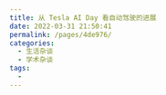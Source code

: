 ```yaml
---
title: 从 Tesla AI Day 看自动驾驶的进展
date: 2022-03-31 21:50:41
permalink: /pages/4de976/
categories:
  - 生活杂谈
  - 学术杂谈
tags:
  - 
---
```

